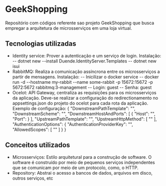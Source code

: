 # GeekShopping

Repositório com códigos referente sao projeto GeekShopping que busca empregar a arquitetura de microsserviços em uma loja virtual.

## Tecnologias utilizadas
- Identity service: Prover a autenticação e um serviço de login. Instalação:
-- dotnet new --install Duende.IdentityServer.Templates
-- dotnet new isui
- RabbitMQ: Realiza a comunicação assíncrona entre os microsserviços a partir de mensagens. Instalação:
-- Inicilizar o docker service
-- docker run -d --hostname my-rabbit --name some-rabbit -p 15672:15672 -p 5672:5672 rabbitmq:3-management
-- Login: guest
-- Senha: guest
- Ocelot: API Gateway, centraliza as requisições para os microsserviços da aplicação. Deve-se realizar a configuração do redirectionamento no appsettings.json do projeto do ocelot para cada rota da aplicação. Exemplo de configuração:
{
      "DownstreamPathTemplate": "",
      "DownstreamScheme": "",
      "DownstreamHostAndPorts": [
        {
          "Host": "",
          "Port": 
        }
      ],
      "UpstreamPathTemplate": "",
      "UpstreamHttpMethod": [ "" ],
      "AuthenticationOptions": {
        "AuthenticationProviderKey": "",
        "AllowedScopes": [ "" ]
      }
}

## Conceitos utilizados
- Microsserviços: Estilo arquitetural para a construção de software. O software é construído por meio de pequenos serviços independentes que se comunicam por meio de um protocolo, como, o HTTP.
- Repository: Abstrai o acesso a bancos de dados, arquivos em disco, outros serviços, etc
